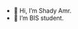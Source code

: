 - 👋 Hi, I’m Shady Amr.
- 👀 I’m BIS student.


<!---
shadyamr504/shadyamr504 is a ✨ special ✨ repository because its `README.md` (this file) appears on your GitHub profile.
You can click the Preview link to take a look at your changes.
--->
